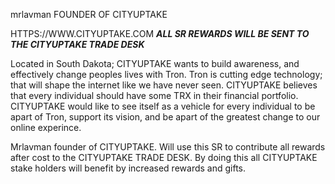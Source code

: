 mrlavman FOUNDER OF CITYUPTAKE

HTTPS://WWW.CITYUPTAKE.COM    *****ALL SR REWARDS WILL BE SENT TO THE CITYUPTAKE TRADE DESK*****

Located in South Dakota; CITYUPTAKE wants to build awareness, and effectively change peoples lives with Tron. Tron is cutting edge technology; that will shape the internet like we have never seen. CITYUPTAKE believes that every individual should have some TRX in their financial portfolio. CITYUPTAKE would like to see itself as a vehicle for every individual to be apart of Tron, support its vision, and be apart of the greatest change to our online experince.

Mrlavman founder of CITYUPTAKE. Will use this SR to contribute all rewards after cost to the CITYUPTAKE TRADE DESK. By doing this all CITYUPTAKE stake holders will benefit by increased rewards and gifts.

